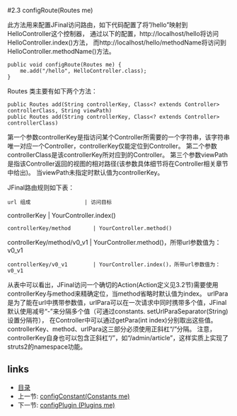 #2.3 configRoute(Routes me)

此方法用来配置JFinal访问路由，如下代码配置了将”/hello”映射到HelloController这个控制器，
通过以下的配置，http://localhost/hello将访问HelloController.index()方法，
而http://localhost/hello/methodName将访问到HelloController.methodName()方法。

	public void configRoute(Routes me) {
		me.add("/hello", HelloController.class);
	}
	
Routes 类主要有如下两个方法：

	public Routes add(String controllerKey, Class<? extends Controller> controllerClass, String viewPath)
	public Routes add(String controllerKey, Class<? extends Controller> controllerClass)
	
第一个参数controllerKey是指访问某个Controller所需要的一个字符串，该字符串唯一对应一个Controller，controllerKey仅能定位到Controller。
第二个参数controllerClass是该controllerKey所对应到的Controller。
第三个参数viewPath是指该Controller返回的视图的相对路径(该参数具体细节将在Controller相关章节中给出)。
当viewPath未指定时默认值为controllerKey。

JFinal路由规则如下表：


~~~~~~~~~~~~~~~~~~~~~~~~~~~~~~~~~~~~~~~~~~~~~~~~~~~~~~~~~~~~~~~~~~~~~~~~~~~
url 组成 				   | 访问目标 
~~~~~~~~~~~~~~~~~~~~~~~~~~~~~~~~~~~~~~~~~~~~~~~~~~~~~~~~~~~~~~~~~~~~~~~~~~~
controllerKey 			   | YourController.index()
~~~~~~~~~~~~~~~~~~~~~~~~~~~~~~~~~~~~~~~~~~~~~~~~~~~~~~~~~~~~~~~~~~~~~~~~~~~
controllerKey/method       | YourController.method() 
~~~~~~~~~~~~~~~~~~~~~~~~~~~~~~~~~~~~~~~~~~~~~~~~~~~~~~~~~~~~~~~~~~~~~~~~~~~
controllerKey/method/v0_v1 | YourController.method()，所带url参数值为：v0_v1 
~~~~~~~~~~~~~~~~~~~~~~~~~~~~~~~~~~~~~~~~~~~~~~~~~~~~~~~~~~~~~~~~~~~~~~~~~~~
controllerKey/v0_v1 	   | YourController.index()，所带url参数值为：v0_v1 
~~~~~~~~~~~~~~~~~~~~~~~~~~~~~~~~~~~~~~~~~~~~~~~~~~~~~~~~~~~~~~~~~~~~~~~~~~~

从表中可以看出，JFinal访问一个确切的Action(Action定义见3.2节)需要使用controllerKey与method来精确定位，当method省略时默认值为index。
urlPara是为了能在url中携带参数值，urlPara可以在一次请求中同时携带多个值，JFinal默认使用减号“-”来分隔多个值（可通过constants. setUrlParaSeparator(String)设置分隔符），
在Controller中可以通过getPara(int index)分别取出这些值。controllerKey、method、urlPara这三部分必须使用正斜杠“/”分隔。
注意，controllerKey自身也可以包含正斜杠“/”，如“/admin/article”，这样实质上实现了struts2的namespace功能。

## links
   * [目录](<preface.md>)
   * 上一节: [configConstant(Constants me)](<2.2.md>)
   * 下一节: [configPlugin (Plugins me)](<2.4.md>)

